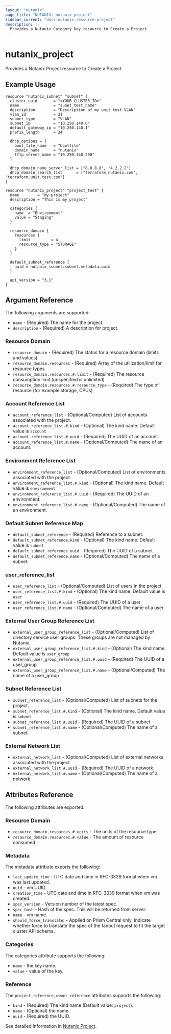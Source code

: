 ```yaml
---
layout: "nutanix"
page_title: "NUTANIX: nutanix_project"
sidebar_current: "docs-nutanix-resource-project"
description: |-
  Provides a Nutanix Category key resource to Create a Project.
---
```


# nutanix_project

Provides a Nutanix Project resource to Create a Project.

## Example Usage

```hcl
resource "nutanix_subnet" "subnet" {
  cluster_uuid       = "<YOUR_CLUSTER_ID>"
  name               = "sunet_test_name"
  description        = "Description of my unit test VLAN"
  vlan_id            = 31
  subnet_type        = "VLAN"
  subnet_ip          = "10.250.140.0"
  default_gateway_ip = "10.250.140.1"
  prefix_length      = 24

  dhcp_options = {
    boot_file_name   = "bootfile"
    domain_name      = "nutanix"
    tftp_server_name = "10.250.140.200"
  }

  dhcp_domain_name_server_list = ["8.8.8.8", "4.2.2.2"]
  dhcp_domain_search_list      = ["terraform.nutanix.com", "terraform.unit.test.com"]
}

resource "nutanix_project" "project_test" {
  name        = "my-project"
  description = "This is my project"

  categories {
    name  = "Environment"
    value = "Staging"
  }

  resource_domain {
    resources {
      limit         = 4
      resource_type = "STORAGE"
    }
  }

  default_subnet_reference {
    uuid = nutanix_subnet.subnet.metadata.uuid
  }

  api_version = "3.1"
}
```

## Argument Reference

The following arguments are supported:

* `name` - (Required) The name for the project.
* `description` - (Required) A description for project.

### Resource Domain
* `resource_domain` - (Required) The status for a resource domain (limits and values)
* `resource_domain.resources` - (Required) Array of the utilization/limit for resource types
* `resource_domain.resources.#.limit` - (Required) The resource consumption limit (unspecified is unlimited)
* `resource_domain.resources.#.resource_type` - (Required) The type of resource (for example storage, CPUs)

### Account Reference List
* `account_reference_list` - (Optional/Computed) List of accounts associated with the project.
* `account_reference_list.#.kind` - (Optional) The kind name. Default value is `account`
* `account_reference_list.#.uuid` - (Required) The UUID of an account.
* `account_reference_list.#.name` - (Optional/Computed) The name of an account.

### Environment Reference List
* `environment_reference_list` - (Optional/Computed) List of environments associated with the project.
* `environment_reference_list.#.kind` - (Optional) The kind name. Default value is `environment`
* `environment_reference_list.#.uuid` - (Required) The UUID of an environment.
* `environment_reference_list.#.name` - (Optional/Computed) The name of an environment.

### Default Subnet Reference Map
* `default_subnet_reference` - (Required) Reference to a subnet.
* `default_subnet_reference.kind` - (Optional) The kind name. Default value is `subnet`
* `default_subnet_reference.uuid` - (Required) The UUID of a subnet.
* `default_subnet_reference.name` - (Optional/Computed) The name of a subnet.

### user_reference_list
* `user_reference_list` - (Optional/Computed) List of users in the project.
* `user_reference_list.#.kind` - (Optional) The kind name. Default value is `user`
* `user_reference_list.#.uuid` - (Required) The UUID of a user
* `user_reference_list.#.name` - (Optional/Computed) The name of a user.

### External User Group Reference List
* `external_user_group_reference_list` - (Optional/Computed) List of directory service user groups. These groups are not managed by Nutanix.
* `external_user_group_reference_list.#.kind` - (Optional) The kind name. Default value is `user_group`
* `external_user_group_reference_list.#.uuid` - (Required) The UUID of a user_group
* `external_user_group_reference_list.#.name` - (Optional/Computed) The name of a user_group

### Subnet Reference List
* `subnet_reference_list` - (Optional/Computed) List of subnets for the project.
* `subnet_reference_list.#.kind` - (Optional) The kind name. Default value is `subnet`
* `subnet_reference_list.#.uuid` - (Required) The UUID of a subnet
* `subnet_reference_list.#.name` - (Optional/Computed) The name of a subnet.

### External Network List
* `external_network_list` - (Optional/Computed) List of external networks associated with the project.
* `external_network_list.#.uuid` - (Required) The UUID of a network.
* `external_network_list.#.name` - (Optional/Computed) The name of a network.


## Attributes Reference
The following attributes are exported:

### Resource Domain
* `resource_domain.resources.#.units` - The units of the resource type
* `resource_domain.resources.#.value` - The amount of resource consumed

### Metadata
The metadata attribute exports the following:

* `last_update_time` - UTC date and time in RFC-3339 format when vm was last updated.
* `uuid` - vm UUID.
* `creation_time` - UTC date and time in RFC-3339 format when vm was created.
* `spec_version` - Version number of the latest spec.
* `spec_hash` - Hash of the spec. This will be returned from server.
* `name` - vm name.
* `should_force_translate`: - Applied on Prism Central only. Indicate whether force to translate the spec of the fanout request to fit the target cluster API schema.

### Categories
The categories attribute supports the following:

* `name` - the key name.
* `value` - value of the key.

### Reference
The `project_reference`, `owner_reference` attributes supports the following:

* `kind` - (Required) The kind name (Default value: `project`).
* `name` - (Optional) the name.
* `uuid` - (Required) the UUID.

See detailed information in [Nutanix Project](https://www.nutanix.dev/reference/prism_central/v3/api/projects/postprojects/).
